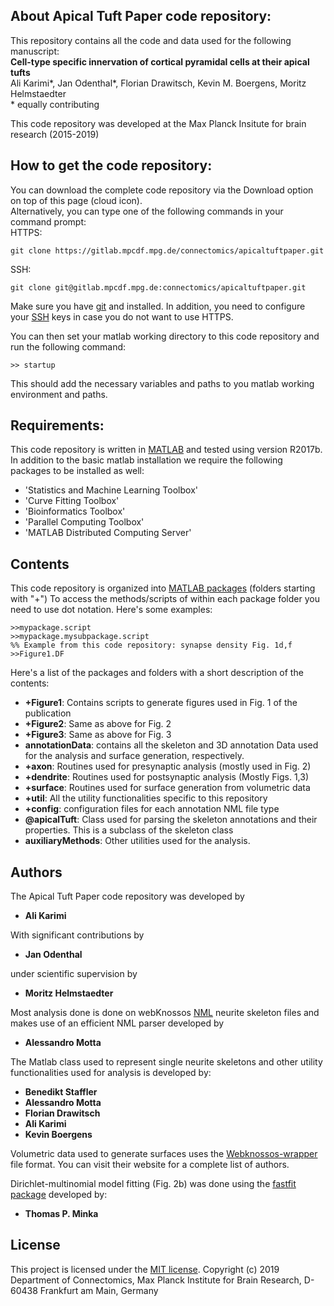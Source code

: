 ## About Apical Tuft Paper code repository:

This repository contains all the code and data used for the following manuscript:   
**Cell-type specific innervation of cortical pyramidal cells at their apical tufts**   
Ali Karimi\*, Jan Odenthal\*, Florian Drawitsch, Kevin M. Boergens, Moritz Helmstaedter   
\* equally contributing   

This code repository was developed at the Max Planck Insitute for brain research (2015-2019)

## How to get the code repository:
You can download the complete code repository via the Download option on top of this page (cloud icon).   
Alternatively, you can type one of the following commands in your command prompt:  
HTTPS:  
```
git clone https://gitlab.mpcdf.mpg.de/connectomics/apicaltuftpaper.git
```
SSH:  
```
git clone git@gitlab.mpcdf.mpg.de:connectomics/apicaltuftpaper.git
```
Make sure you have [git](https://git-scm.com/downloads) and installed. In addition, you need to configure your 
[SSH](https://gitlab.mpcdf.mpg.de/help/ssh/README) keys in case you do not want to use HTTPS.

You can then set your matlab working directory to this code repository and run the following command:
```
>> startup
```
This should add the necessary variables and paths to you matlab working environment and paths.

## Requirements:
This code repository is written in [MATLAB](https://www.mathworks.com/) and tested using version R2017b. 
In addition to the basic matlab installation we require the following packages to be installed as well:   
* 'Statistics and Machine Learning Toolbox'
* 'Curve Fitting Toolbox'
* 'Bioinformatics Toolbox'
* 'Parallel Computing Toolbox'
* 'MATLAB Distributed Computing Server'

## Contents
This code repository is organized into [MATLAB packages](https://www.mathworks.com/help/matlab/matlab_oop/scoping-classes-with-packages.html) (folders starting with "+")
To access the methods/scripts of within each package folder you need to use dot notation. Here's some examples:
```
>>mypackage.script
>>mypackage.mysubpackage.script
%% Example from this code repository: synapse density Fig. 1d,f
>>Figure1.DF 
```
Here's a list of the packages and folders with a short description of the contents:
* **+Figure1**: Contains scripts to generate figures used in Fig. 1 of the publication
* **+Figure2**: Same as above for Fig. 2
* **+Figure3**: Same as above for Fig. 3
* **annotationData**: contains all the skeleton and 3D annotation Data used for the analysis and surface generation, respectively.
* **+axon**: Routines used for presynaptic analysis (mostly used in Fig. 2)
* **+dendrite**: Routines used for postsynaptic analysis (Mostly Figs. 1,3)
* **+surface**: Routines used for surface generation from volumetric data
* **+util**: All the utility functionalities specific to this repository
* **+config**: configuration files for each annotation NML file type
* **@apicalTuft**: Class used for parsing the skeleton annotations and their properties. This is a subclass of the skeleton class
* **auxiliaryMethods**: Other utilities used for the analysis.
## Authors

The Apical Tuft Paper code repository was developed by
* **Ali Karimi**

With significant contributions by
* **Jan Odenthal**

under scientific supervision by
* **Moritz Helmstaedter**

Most analysis done is done on webKnossos [NML](https://docs.webknossos.org/reference/data_formats#nml) neurite skeleton files and makes use of an efficient NML parser developed by 
* **Alessandro Motta**

The Matlab class used to represent single neurite skeletons and other utility functionalities used for analysis is developed by:
* **Benedikt Staffler**
* **Alessandro Motta**
* **Florian Drawitsch**
* **Ali Karimi**
* **Kevin Boergens**

Volumetric data used to generate surfaces uses the [Webknossos-wrapper](https://github.com/scalableminds/webknossos-wrap) file format. You can visit their website for a complete list of authors.

Dirichlet-multinomial model fitting (Fig. 2b) was done using the [fastfit package](https://github.com/tminka/fastfit) developed by:

* **Thomas P. Minka**
 
## License
This project is licensed under the [MIT license]().
Copyright (c) 2019 Department of Connectomics, Max Planck Institute for
Brain Research, D-60438 Frankfurt am Main, Germany


